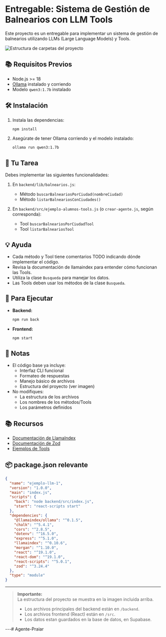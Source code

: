 # Entregable: Sistema de Gestión de Balnearios con LLM Tools

Este proyecto es un entregable para implementar un sistema de gestión de balnearios utilizando LLMs (Large Language Models) y Tools.

![Estructura de carpetas del proyecto](image1)

## 📚 Requisitos Previos

- Node.js >= 18
- [Ollama](https://ollama.com/) instalado y corriendo
- Modelo `qwen3:1.7b` instalado

## 🛠 Instalación

1. Instala las dependencias:
    ```bash
    npm install
    ```

2. Asegúrate de tener Ollama corriendo y el modelo instalado:
    ```bash
    ollama run qwen3:1.7b
    ```

## 🎯 Tu Tarea

Debes implementar las siguientes funcionalidades:

1. En `backend/lib/balnearios.js`:
    - Método `buscarBalneariosPorCiudad(nombreCiudad)`
    - Método `listarBalneariosConCiudades()`

2. En `backend/src/ejemplo-alumnos-tools.js` (o `crear-agente.js`, según corresponda):
    - Tool `buscarBalneariosPorCiudadTool`
    - Tool `listarBalneariosTool`

## 💡 Ayuda

- Cada método y Tool tiene comentarios TODO indicando dónde implementar el código.
- Revisa la documentación de llamaindex para entender cómo funcionan las Tools.
- Utiliza la clase `Busqueda` para manejar los datos.
- Las Tools deben usar los métodos de la clase `Busqueda`.

## 🚀 Para Ejecutar

- **Backend:**  
    ```bash
    npm run back
    ```
- **Frontend:**  
    ```bash
    npm start
    ```

## 📝 Notas

- El código base ya incluye:
    - Interfaz CLI funcional
    - Formateo de respuestas
    - Manejo básico de archivos
    - Estructura del proyecto (ver imagen)
- No modifiques:
    - La estructura de los archivos
    - Los nombres de los métodos/Tools
    - Los parámetros definidos

## 📚 Recursos

- [Documentación de LlamaIndex](https://docs.llamaindex.ai/)
- [Documentación de Zod](https://zod.dev/)
- [Ejemplos de Tools](https://docs.llamaindex.ai/en/stable/examples/tools/)

## 📦 package.json relevante

```json
{
  "name": "ejemplo-llm-1",
  "version": "1.0.0",
  "main": "index.js",
  "scripts": {
    "back": "node backend/src/index.js",
    "start": "react-scripts start"
  },
  "dependencies": {
    "@llamaindex/ollama": "^0.1.5",
    "chalk": "^5.4.1",
    "cors": "^2.8.5",
    "dotenv": "^16.5.0",
    "express": "^5.1.0",
    "llamaindex": "^0.10.6",
    "morgan": "^1.10.0",
    "react": "^19.1.0",
    "react-dom": "^19.1.0",
    "react-scripts": "^5.0.1",
    "zod": "^3.24.4"
  },
  "type": "module"
}
```

---

> **Importante:**  
> La estructura del proyecto se muestra en la imagen incluida arriba.  
> - Los archivos principales del backend están en `/backend`.
> - Los archivos frontend (React) están en `/src`.
> - Los datos estan guardados en la base de datos, en Supabase.

---#   A g e n t e - P r a i a r  
 